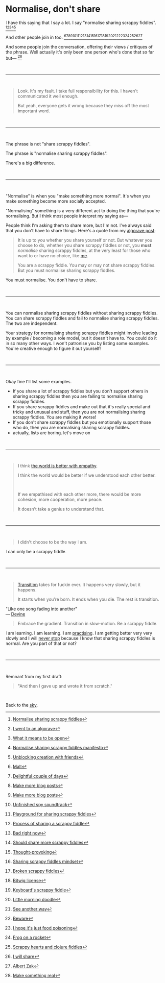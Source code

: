 # Normalise, don't share

I have this saying that I say a lot. I say "normalise sharing scrappy fiddles". [^norm-foc][^algorave][^heart][^manifesto][^report]

And other people join in too. [^malt][^carmen][^more][^more][^spy][^playground][^process][^leaf][^should][^ai][^mindset][^broken][^bitwig][^keyboard][^doodle][^another][^beware][^norovirus][^frog][^hearts][^will][^albert]

And some people join the conversation, offering their views / critiques of the phrase. Well actually it's only been one person who's done that so far but— [^anselm]

<br>

<hr>

<br>

> Look. It's my fault. I take full responsibility for this. I haven't communicated it well enough. 
> 
> But yeah, everyone gets it wrong because they miss off the most important word.

<br>

<hr>

<br>

The phrase is not "share scrappy fiddles".

The phrase is "normalise sharing scrappy fiddles".

There's a big difference.

<br>

<hr>

<br>

"Normalise" is when you "make something more normal". It's when you make something become more socially accepted. 

"Normalising" something is a very different act to doing the thing that you're normalising. But I think most people interpret my saying as—

People think I'm asking them to share more, but I'm not. I've always said that you don't have to share things. Here's a quote from my [algorave post](https://www.todepond.com/wikiblogarden/scrappy-fiddles/sharing/normalising/live/):

> It is up to you whether you share yourself or not. But whatever you choose to do, whether you share scrappy fiddles or not, you **must** *normalise* sharing scrappy fiddles, at the very least for those who want to or have no choice, like [me](https://www.todepond.com/wikiblogarden/men/choose/the-way-i-am/).
> 
> You are a scrappy fiddle. You may or may not share scrappy fiddles. But you must normalise sharing scrappy fiddles.

You must normalise. You don't have to share. 

<br>

<hr>

<br>

You can normalise sharing scrappy fiddles without sharing scrappy fiddles. You can share scrappy fiddles and fail to normalise sharing scrappy fiddles. The two are independent. 

Your strategy for normalising sharing scrappy fiddles might involve leading by example / becoming a role model, but it doesn't have to. You could do it in so many other ways. I won't patronise you by listing some examples. You're creative enough to figure it out yourself!

<br>

<hr>

<br>

Okay fine I'll list some examples. 

- If you share a lot of scrappy fiddles but you don't support others in sharing scrappy fiddles then you are failing to normalise sharing scrappy fiddles.
- If you share scrappy fiddles and make out that it's really special and tricky and unusual and stuff, then you are not normalising sharing scrappy fiddles. You are making it worse! 
- If you don't share scrappy fiddles but you emotionally support those who do, then you are normalising sharing scrappy fiddles. 
- actually, lists are boring. let's move on

<br>

<hr>

<br>

> I think [the world is better with empathy](https://www.todepond.com/wikiblogarden/genocide/peace/empathy/).
> 
> I think the world would be better if we understood each other better.
> 
> <br>
> 
> If we empathised with each other more, there would be more cohesion, more cooperation, more peace.
> 
> It doesn’t take a genius to understand that.

<br>

<hr>

<br>

> I didn't choose to be the way I am. 

I can only be a scrappy fiddle. 

<br>

<hr>

<br>

> [Transition](https://www.todepond.com/wikiblogarden/health/transition/in-slow-motion/) takes for fuckin ever. It happens very slowly, but it happens.
> 
> It starts when you’re born. It ends when you die. The rest is transition.

"Like one song fading into another"\
— [Devine](https://xxiivv.com/)

> Embrace the gradient. Transition in slow-motion. Be a scrappy fiddle.

I am learning. I am learning. I am [practising](https://www.todepond.com/wikiblogarden/genocide/platform/). I am getting better very very slowly and I will [never stop](https://www.todepond.com/wikiblogarden/art/never-stop-writing/) because I know that sharing scrappy fiddles is normal. Are you part of that or not?

[^norm-foc]: [Normalise sharing scrappy fiddles](https://youtu.be/cF2OF75ivZM?si=wZHgoOGYT-oAqOnW)
[^algorave]: [I went to an algorave](https://www.todepond.com/wikiblogarden/scrappy-fiddles/sharing/normalising/live/)
[^heart]: [What it means to be open](https://2024.heartofclojure.eu/talks/what-it-means-to-be-open/)
[^manifesto]: [Normalise sharing scrappy fiddles manifesto](https://www.todepond.com/wikiblogarden/scrappy-fiddles/sharing/normalising/manifesto/)
[^report]: [Unblocking creation with friends](https://www.todepond.com/report/arroost/)
[^anselm]: [Make something real](https://mas.to/@TodePond/113242791702074450)
[^malt]: [Malt](https://fosstodon.org/@olav/113182150522940353)
[^carmen]: [Delightful couple of days](https://hola-soy-milk.online/@hola_soy_milk/113168627896818328)
[^more]: [Make more blog posts](https://hdev.im/@farcaller/113164924734857836)
[^spy]: [Unfinished spy soundtrack](https://berlin.social/@jack/113219403420385663)
[^playground]: [Playground for sharing scrappy fiddles](https://tenforward.social/@eli_oat/113076289530513866)
[^process]: [Process of sharing a scrappy fiddle](https://social.evolved.systems/@evol/112987464807142502)
[^leaf]: [Bad right now](https://mastodon.gamedev.place/@The4thCircle/112951497044493525)
[^should]: [Should share more scrappy fiddles](https://tech.lgbt/@TudbuT/113240161398594486)
[^ai]: [Thought-provoking](https://merveilles.town/@akkartik/112876795435784277)
[^mindset]: [Sharing scrappy fiddles mindset](https://kopimi.space/@aartaka/112767316374095936)
[^broken]: [Broken scrappy fiddles](https://mas.to/@TodePond/112761516659928107)
[^bitwig]: [Bitwig license](https://sunny.garden/@xavier/112734693590854610)
[^another]: [See another way](https://hachyderm.io/@livcomp/112732810348467407)
[^keyboard]: [Keyboard's scrappy fiddle](https://hachyderm.io/@ambientnuance/112568523878248525)
[^doodle]: [Little morning doodle](https://toot.cat/@plexus/112375912252267698)
[^beware]: [Beware](https://merveilles.town/@unkai/111998797065310548)
[^norovirus]: [I hope it's just food poisoning](https://mastodon.social/@spiralganglion/111308848637286384)
[^frog]: [Frog on a rocket](https://x.com/0thernet/status/1811710646729277740)
[^hearts]: [Scrappy hearts and clojure fiddles](https://manueluberti.eu/posts/2024-09-21-heart-of-clojure/)
[^will]: [I will share](https://x.com/iamseeley/status/1809287249760313623)
[^albert]: [Albert Zak](https://albertzak.com/)

<br>

<hr>

<br>

Remnant from my first draft:

> "And then I gave up and wrote it from scratch."

<br>

Back to the [sky](/sky).


